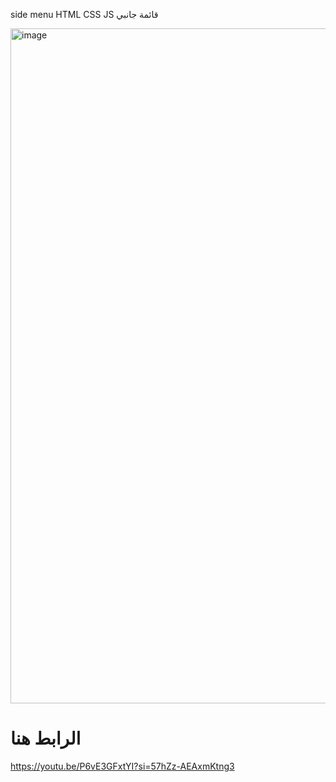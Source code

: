 side menu HTML CSS JS قائمة جانبي

<img width="1920" height="1080" alt="image" src="https://github.com/user-attachments/assets/b3d12633-dabc-4bc7-9639-c9110509721c" />

# الرابط هنا
https://youtu.be/P6vE3GFxtYI?si=57hZz-AEAxmKtng3
